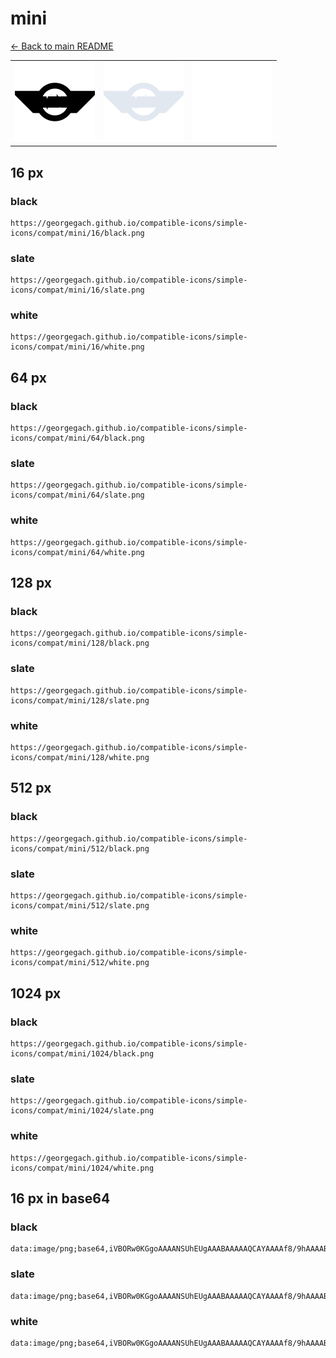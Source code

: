 # mini

[← Back to main README](../../README.md)

<table><tr>
  <td><img src="./128/black.png" width="128" alt="mini black icon" /></td>
  <td><img src="./128/slate.png" width="128" alt="mini slate icon" /></td>
  <td><img src="./128/white.png" width="128" alt="mini white icon" /></td>
</tr></table>

## 16 px

### black
```
https://georgegach.github.io/compatible-icons/simple-icons/compat/mini/16/black.png
```

### slate
```
https://georgegach.github.io/compatible-icons/simple-icons/compat/mini/16/slate.png
```

### white
```
https://georgegach.github.io/compatible-icons/simple-icons/compat/mini/16/white.png
```

## 64 px

### black
```
https://georgegach.github.io/compatible-icons/simple-icons/compat/mini/64/black.png
```

### slate
```
https://georgegach.github.io/compatible-icons/simple-icons/compat/mini/64/slate.png
```

### white
```
https://georgegach.github.io/compatible-icons/simple-icons/compat/mini/64/white.png
```

## 128 px

### black
```
https://georgegach.github.io/compatible-icons/simple-icons/compat/mini/128/black.png
```

### slate
```
https://georgegach.github.io/compatible-icons/simple-icons/compat/mini/128/slate.png
```

### white
```
https://georgegach.github.io/compatible-icons/simple-icons/compat/mini/128/white.png
```

## 512 px

### black
```
https://georgegach.github.io/compatible-icons/simple-icons/compat/mini/512/black.png
```

### slate
```
https://georgegach.github.io/compatible-icons/simple-icons/compat/mini/512/slate.png
```

### white
```
https://georgegach.github.io/compatible-icons/simple-icons/compat/mini/512/white.png
```

## 1024 px

### black
```
https://georgegach.github.io/compatible-icons/simple-icons/compat/mini/1024/black.png
```

### slate
```
https://georgegach.github.io/compatible-icons/simple-icons/compat/mini/1024/slate.png
```

### white
```
https://georgegach.github.io/compatible-icons/simple-icons/compat/mini/1024/white.png
```

## 16 px in base64

### black
```
data:image/png;base64,iVBORw0KGgoAAAANSUhEUgAAABAAAAAQCAYAAAAf8/9hAAAABmJLR0QA/wD/AP+gvaeTAAAAoklEQVQ4je3RuwlCQRCF4e9qKoKhYGRgJIoYWIi2YTVX7MI6bENBMFMUwcRX4ATr+qjAHw4sZ3fOLDP8+UYNc6xDs/DeKDDMvCoWqKAMb4obxrjmAQfUs5A9BhHWwAnLOKccoReHe6bzBy/VMWpBP37yqyDVIWpe6GIXD3YYoR3qJHf7tHORhTTR8hxi1esQL5hgg23ePafmubpVqPRljX94ALclNT9kAnMdAAAAAElFTkSuQmCC
```

### slate
```
data:image/png;base64,iVBORw0KGgoAAAANSUhEUgAAABAAAAAQCAYAAAAf8/9hAAAABmJLR0QA/wD/AP+gvaeTAAABEUlEQVQ4je2RPUoDcRTEf/PfKAFjYAsThC2EFHaK2Ah+XEA7vYa93kBsPUeq3EAE69zAj6BkBRPjB4FkdyxSmMTkBplyZt4w7z1YQLPINE1LP9nydZCPMQCNYjS4qFQqX/8CHl+6u+NEkCKC67aC0A2A8Tl2LnSa29lEwFO7+4EpT/XqDDPvRJEiMuKCw1dWyO8x8bjNuKfn9vtW7nAnWJ0U1Rcuztvd8BmUHwig1e5sZ+ZWqDxvYKphL+CjpBo3A0BSjZvC+zadkUEdoT2LmkUtRGETjTRDV+SHSTVujrLG8PD2vR6GwwRcR4omjoiHWGd5odDaWFt5/SszA2malvrZ0pXFCYBMoxgNLme9cQH4BerwbJEksrNvAAAAAElFTkSuQmCC
```

### white
```
data:image/png;base64,iVBORw0KGgoAAAANSUhEUgAAABAAAAAQCAYAAAAf8/9hAAAABmJLR0QA/wD/AP+gvaeTAAAAsklEQVQ4je2RMYoCQRBFX2s6CIYLRgZGi7IY7EH0Gp5G8RaeY6+hIJgpMwgmuz6TUpp2ZC/ggw9NdfUvuj68aUWt1LW6C63Uqq03qdOi1gU2QAdYRm0BXIEZ8Fca1ECvMDkBX2HWB87AT5xzGtSx2vjMpaWW06jj+58nav3Pg5xanZSL+1SP0XBUv9VhaJTdnR6TgVSYfACDWGK3WOIvMAf2KaVDWyK5URXRbUPLVzG+gRtG/N+Xi60fPQAAAABJRU5ErkJggg==
```

